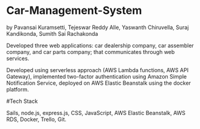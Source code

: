 # Car-Management-System
by Pavansai Kuramsetti, Tejeswar Reddy Alle, Yaswanth Chiruvella, Suraj Kandikonda, Sumith Sai Rachakonda

Developed three web applications: car dealership company, car assembler company, and car parts company; that communicates through web services.

Developed using serverless approach (AWS Lambda functions, AWS API Gateway), implemented two-factor authentication using Amazon Simple Notification Service, deployed on AWS Elastic Beanstalk using the docker platform. 

#Tech Stack

 Sails, node.js, express.js, CSS, JavaScript, AWS Elastic Beanstalk, AWS RDS, Docker, Trello, Git.
